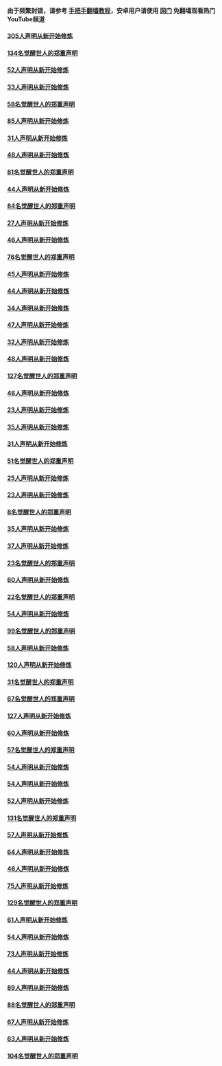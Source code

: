 #### 由于频繁封锁，请参考 [手把手翻墙教程](https://github.com/gfw-breaker/guides/wiki/)，安卓用户请使用 [网门](https://github.com/gfw-breaker/nogfw/blob/master/dl.md?t=03251401) 免翻墙观看热门YouTube频道 

#### [305人声明从新开始修炼](../pages/91/422153.md?t=03251401) 

#### [134名觉醒世人的郑重声明](../pages/91/422152.md?t=03251401) 

#### [52人声明从新开始修炼](../pages/91/421846.md?t=03251401) 

#### [33人声明从新开始修炼](../pages/91/421804.md?t=03251401) 

#### [58名觉醒世人的郑重声明](../pages/91/421845.md?t=03251401) 

#### [85人声明从新开始修炼](../pages/91/421769.md?t=03251401) 

#### [31人声明从新开始修炼](../pages/91/421763.md?t=03251401) 

#### [48人声明从新开始修炼](../pages/91/421605.md?t=03251401) 

#### [81名觉醒世人的郑重声明](../pages/91/421656.md?t=03251401) 

#### [44人声明从新开始修炼](../pages/91/421544.md?t=03251401) 

#### [84名觉醒世人的郑重声明](../pages/91/421543.md?t=03251401) 

#### [27人声明从新开始修炼](../pages/91/421465.md?t=03251401) 

#### [46人声明从新开始修炼](../pages/91/421454.md?t=03251401) 

#### [76名觉醒世人的郑重声明](../pages/91/421453.md?t=03251401) 

#### [45人声明从新开始修炼](../pages/91/421452.md?t=03251401) 

#### [44人声明从新开始修炼](../pages/91/421422.md?t=03251401) 

#### [34人声明从新开始修炼](../pages/91/421322.md?t=03251401) 

#### [47人声明从新开始修炼](../pages/91/421264.md?t=03251401) 

#### [32人声明从新开始修炼](../pages/91/421225.md?t=03251401) 

#### [48人声明从新开始修炼](../pages/91/421202.md?t=03251401) 

#### [127名觉醒世人的郑重声明](../pages/91/421224.md?t=03251401) 

#### [46人声明从新开始修炼](../pages/91/421203.md?t=03251401) 

#### [23人声明从新开始修炼](../pages/91/421138.md?t=03251401) 

#### [35人声明从新开始修炼](../pages/91/421122.md?t=03251401) 

#### [31人声明从新开始修炼](../pages/91/421081.md?t=03251401) 

#### [51名觉醒世人的郑重声明](../pages/91/421080.md?t=03251401) 

#### [25人声明从新开始修炼](../pages/91/421020.md?t=03251401) 

#### [23人声明从新开始修炼](../pages/91/420884.md?t=03251401) 

#### [8名觉醒世人的郑重声明](../pages/91/420883.md?t=03251401) 

#### [35人声明从新开始修炼](../pages/91/420809.md?t=03251401) 

#### [37人声明从新开始修炼](../pages/91/420766.md?t=03251401) 

#### [23名觉醒世人的郑重声明](../pages/91/420765.md?t=03251401) 

#### [60人声明从新开始修炼](../pages/91/420727.md?t=03251401) 

#### [22名觉醒世人的郑重声明](../pages/91/420726.md?t=03251401) 

#### [54人声明从新开始修炼](../pages/91/420529.md?t=03251401) 

#### [99名觉醒世人的郑重声明](../pages/91/420528.md?t=03251401) 

#### [58人声明从新开始修炼](../pages/91/420198.md?t=03251401) 

#### [120人声明从新开始修炼](../pages/91/420141.md?t=03251401) 

#### [31名觉醒世人的郑重声明](../pages/91/420197.md?t=03251401) 

#### [67名觉醒世人的郑重声明](../pages/91/420140.md?t=03251401) 

#### [127人声明从新开始修炼](../pages/91/420082.md?t=03251401) 

#### [60人声明从新开始修炼](../pages/91/420081.md?t=03251401) 

#### [57名觉醒世人的郑重声明](../pages/91/420080.md?t=03251401) 

#### [54人声明从新开始修炼](../pages/91/419533.md?t=03251401) 

#### [54人声明从新开始修炼](../pages/91/419532.md?t=03251401) 

#### [52人声明从新开始修炼](../pages/91/419531.md?t=03251401) 

#### [131名觉醒世人的郑重声明](../pages/91/419530.md?t=03251401) 

#### [57人声明从新开始修炼](../pages/91/419430.md?t=03251401) 

#### [64人声明从新开始修炼](../pages/91/419429.md?t=03251401) 

#### [46人声明从新开始修炼](../pages/91/419428.md?t=03251401) 

#### [75人声明从新开始修炼](../pages/91/419427.md?t=03251401) 

#### [129名觉醒世人的郑重声明](../pages/91/419426.md?t=03251401) 

#### [61人声明从新开始修炼](../pages/91/419198.md?t=03251401) 

#### [54人声明从新开始修炼](../pages/91/419197.md?t=03251401) 

#### [73人声明从新开始修炼](../pages/91/419196.md?t=03251401) 

#### [44人声明从新开始修炼](../pages/91/419075.md?t=03251401) 

#### [89人声明从新开始修炼](../pages/91/419074.md?t=03251401) 

#### [88名觉醒世人的郑重声明](../pages/91/419195.md?t=03251401) 

#### [67人声明从新开始修炼](../pages/91/419073.md?t=03251401) 

#### [63人声明从新开始修炼](../pages/91/419072.md?t=03251401) 

#### [104名觉醒世人的郑重声明](../pages/91/419071.md?t=03251401) 

